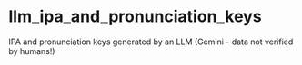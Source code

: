 # llm_ipa_and_pronunciation_keys
IPA and pronunciation keys generated by an LLM (Gemini - data not verified by humans!)
